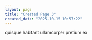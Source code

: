 ```yaml
---
layout: page
title: "Created Page 3"
created_date: "2025-10-15 10:57:22"
---
```


quisque habitant ullamcorper pretium ex 
